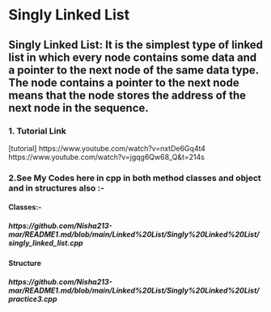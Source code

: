 <h1>Singly Linked List</h1>
<h2>Singly Linked List: It is the simplest type of linked list in which every node contains some data and a pointer to the next node of the same data type. The node contains a pointer to the next node means that the node stores the address of the next node in the sequence.
<h3>1. Tutorial Link</h3>
[tutorial] https://www.youtube.com/watch?v=nxtDe6Gq4t4
          https://www.youtube.com/watch?v=jgqg6Qw68_Q&t=214s

<h3>2.See My Codes here in cpp in both method classes and object and in structures also :-
<h4>Classes:-</h4>
<h5>https://github.com/Nisha213-mar/README1.md/blob/main/Linked%20List/Singly%20Linked%20List/singly_linked_list.cpp</h5>
<h4>Structure</h4>
<h5>https://github.com/Nisha213-mar/README1.md/blob/main/Linked%20List/Singly%20Linked%20List/practice3.cpp</h5>

